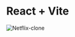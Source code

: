 # React + Vite



![Netflix-clone](https://github.com/Rabia-Rajput/Netflix/assets/157372749/e88fd46c-4767-411b-beec-bbf8d8475d28)

